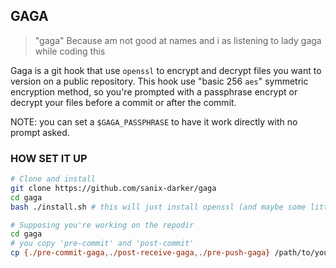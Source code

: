 ## GAGA

> "gaga" Because am not good at names and i as listening to lady gaga while coding this

Gaga is a git hook that use `openssl` to encrypt and decrypt files you want to version on a public repository.
This hook use "basic 256 `aes`" symmetric encryption method, so you're prompted with a passphrase encrypt or decrypt your files before a commit or after the commit.

NOTE: you can set a `$GAGA_PASSPHRASE` to have it work directly with no prompt asked.


### HOW SET IT UP

```bash
# Clone and install
git clone https://github.com/sanix-darker/gaga
cd gaga
bash ./install.sh # this will just install openssl (and maybe some little requirements)

# Supposing you're working on the repodir
cd gaga
# you copy 'pre-commit' and 'post-commit'
cp {./pre-commit-gaga,./post-receive-gaga,./pre-push-gaga} /path/to/your/repo/.git/hooks/

```

###
